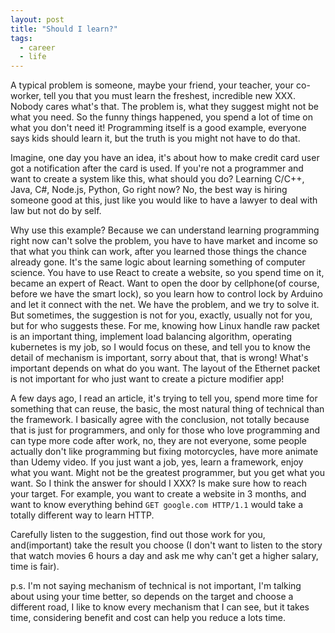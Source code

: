 ```yaml
---
layout: post
title: "Should I learn?"
tags:
  - career
  - life
---
```


A typical problem is someone, maybe your friend, your teacher, your co-worker, tell you that you must learn the freshest,
incredible new XXX. Nobody cares what's that. The problem is, what they suggest might not be what you need.
So the funny things happened, you spend a lot of time on what you don't need it! Programming itself is a good example,
everyone says kids should learn it, but the truth is you might not have to do that.

Imagine, one day you have an idea, it's about how to make credit card user got a notification after the card is used.
If you're not a programmer and want to create a system like this, what should you do? Learning C/C++, Java, C#, Node.js,
Python, Go right now? No, the best way is hiring someone good at this, just like you would like to have a lawyer to deal with law but not do by self.

Why use this example? Because we can understand learning programming right now can't solve the problem,
you have to have market and income so that what you think can work, after you learned those things the chance already gone.
It's the same logic about learning something of computer science. You have to use React to create a website,
so you spend time on it, became an expert of React. Want to open the door by cellphone(of course, before we have the smart lock),
so you learn how to control lock by Arduino and let it connect with the net. We have the problem, and we try to solve it.
But sometimes, the suggestion is not for you, exactly, usually not for you, but for who suggests these.
For me, knowing how Linux handle raw packet is an important thing, implement load balancing algorithm, operating kubernetes is my job,
so I would focus on these, and tell you to know the detail of mechanism is important, sorry about that, that is wrong!
What's important depends on what do you want. The layout of the Ethernet packet is not important for who just want to create a picture modifier app!

A few days ago, I read an article, it's trying to tell you, spend more time for something that can reuse, the basic,
the most natural thing of technical than the framework. I basically agree with the conclusion, not totally because that is just for programmers,
and only for those who love programming and can type more code after work, no, they are not everyone,
some people actually don't like programming but fixing motorcycles, have more animate than Udemy video.
If you just want a job, yes, learn a framework, enjoy what you want. Might not be the greatest programmer,
but you get what you want. So I think the answer for should I XXX? Is make sure how to reach your target.
For example, you want to create a website in 3 months, and want to know everything behind `GET google.com HTTP/1.1`
would take a totally different way to learn HTTP.

Carefully listen to the suggestion, find out those work for you, and(important) take the result you choose
(I don't want to listen to the story that watch movies 6 hours a day and ask me why can't get a higher salary, time is fair).

p.s. I'm not saying mechanism of technical is not important, I'm talking about using your time better,
so depends on the target and choose a different road, I like to know every mechanism that I can see, but it takes time,
considering benefit and cost can help you reduce a lots time.
